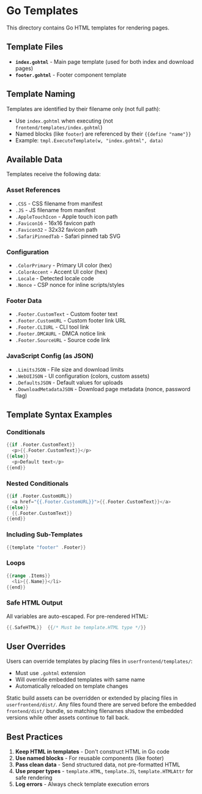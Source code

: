 # Go Templates

This directory contains Go HTML templates for rendering pages.

## Template Files

- **`index.gohtml`** - Main page template (used for both index and download pages)
- **`footer.gohtml`** - Footer component template

## Template Naming

Templates are identified by their filename only (not full path):
- Use `index.gohtml` when executing (not `frontend/templates/index.gohtml`)
- Named blocks (like `footer`) are referenced by their `{{define "name"}}`
- Example: `tmpl.ExecuteTemplate(w, "index.gohtml", data)`

## Available Data

Templates receive the following data:

### Asset References
- `.CSS` - CSS filename from manifest
- `.JS` - JS filename from manifest
- `.AppleTouchIcon` - Apple touch icon path
- `.Favicon16` - 16x16 favicon path
- `.Favicon32` - 32x32 favicon path
- `.SafariPinnedTab` - Safari pinned tab SVG

### Configuration
- `.ColorPrimary` - Primary UI color (hex)
- `.ColorAccent` - Accent UI color (hex)
- `.Locale` - Detected locale code
- `.Nonce` - CSP nonce for inline scripts/styles

### Footer Data
- `.Footer.CustomText` - Custom footer text
- `.Footer.CustomURL` - Custom footer link URL
- `.Footer.CLIURL` - CLI tool link
- `.Footer.DMCAURL` - DMCA notice link
- `.Footer.SourceURL` - Source code link

### JavaScript Config (as JSON)
- `.LimitsJSON` - File size and download limits
- `.WebUIJSON` - UI configuration (colors, custom assets)
- `.DefaultsJSON` - Default values for uploads
- `.DownloadMetadataJSON` - Download page metadata (nonce, password flag)

## Template Syntax Examples

### Conditionals
```go
{{if .Footer.CustomText}}
  <p>{{.Footer.CustomText}}</p>
{{else}}
  <p>Default text</p>
{{end}}
```

### Nested Conditionals
```go
{{if .Footer.CustomURL}}
  <a href="{{.Footer.CustomURL}}">{{.Footer.CustomText}}</a>
{{else}}
  {{.Footer.CustomText}}
{{end}}
```

### Including Sub-Templates
```go
{{template "footer" .Footer}}
```

### Loops
```go
{{range .Items}}
  <li>{{.Name}}</li>
{{end}}
```

### Safe HTML Output
All variables are auto-escaped. For pre-rendered HTML:
```go
{{.SafeHTML}}  {{/* Must be template.HTML type */}}
```

## User Overrides

Users can override templates by placing files in `userfrontend/templates/`:
- Must use `.gohtml` extension
- Will override embedded templates with same name
- Automatically reloaded on template changes

Static build assets can be overridden or extended by placing files in `userfrontend/dist/`. Any files found there are served before the embedded `frontend/dist/` bundle, so matching filenames shadow the embedded versions while other assets continue to fall back.

## Best Practices

1. **Keep HTML in templates** - Don't construct HTML in Go code
2. **Use named blocks** - For reusable components (like footer)
3. **Pass clean data** - Send structured data, not pre-formatted HTML
4. **Use proper types** - `template.HTML`, `template.JS`, `template.HTMLAttr` for safe rendering
5. **Log errors** - Always check template execution errors
